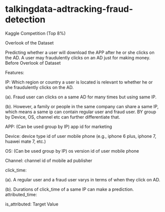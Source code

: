 # talkingdata-adtracking-fraud-detection
Kaggle Competition (Top 8%)



Overlook of the Dataset

Predicting whether a user will download the APP after he or she clicks on the AD. A user may fraudulently clicks on an AD just for making money.
Before Overlook of Dataset

Features:

IP: Which region or country a user is located is relevant to whether he or she fraudulently clicks on the AD. 

(a). Fraud user can clicks on a same AD for many times but using same IP. 

(b). However, a family or people in the same company can share a same IP, which means a same ip can contain regular user and fraud user. 
BY group by Device, OS, channel etc can further differentiate that. 

APP: (Can be used group by IP) app id for marketing 

Device: device type id of user mobile phone (e.g., iphone 6 plus, iphone 7, huawei mate 7, etc.) 

OS: (Can be used group by IP) os version id of user mobile phone 

Channel: channel id of mobile ad publisher 

click_time: 

(a). A regular user and a fraud user varys in terms of when they click on AD.

(b). Durations of click_time of a same IP can make a prediction. attributed_time:

is_attributed: Target Value



